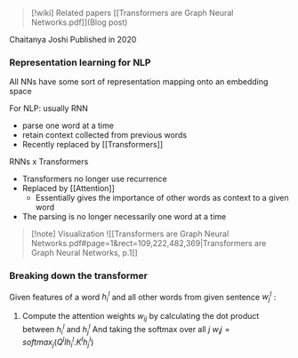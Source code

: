 >[!wiki] Related papers
>[[Transformers are Graph Neural Networks.pdf]](Blog post)

Chaitanya Joshi
Published in 2020

### Representation learning for NLP

All NNs have some sort of representation mapping onto an embedding space

For NLP: usually RNN
 - parse one word at a time
 - retain context collected from previous words
 - Recently replaced by [[Transformers]]

RNNs x Transformers
 - Transformers no longer use recurrence
 - Replaced by [[Attention]] 
	 - Essentially gives the importance of other words as context to a given word
 - The parsing is no longer necessarily one word at a time

>[!note] Visualization
>![[Transformers are Graph Neural Networks.pdf#page=1&rect=109,222,482,369|Transformers are Graph Neural Networks, p.1]]

### Breaking down the transformer

Given features of a word $h_i^l$ and all other words from given sentence $w_j^l$ :
1. Compute the attention weights $w_{ij}$ by calculating the dot product between $h_i^l$ and $h_j^l$ And taking the softmax over all $j$ 
			$w_ij=softmax_j(Q^llh_i^l.K^lh_j^l)$ 



